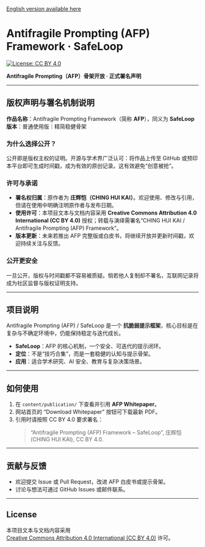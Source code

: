 [English version available here](README.md)

# Antifragile Prompting (AFP) Framework · SafeLoop

[![License: CC BY 4.0](https://img.shields.io/badge/License-CC%20BY%204.0-lightgrey.svg)](https://creativecommons.org/licenses/by/4.0/)

**Antifragile Prompting（AFP）骨架开放 · 正式署名声明**

---

## 版权声明与署名机制说明

**作品名称**：Antifragile Prompting Framework（简称 **AFP**），同义为 **SafeLoop**  
**版本**：普通使用版｜精简稳健骨架  

### 为什么选择公开？
公开即是版权主权的证明。开源与学术界广泛认可：将作品上传至 GitHub 或预印本平台即可生成时间戳，成为有效的原创记录。这有效避免“创意被抢”。  

### 许可与承诺
- **署名权归属**：原作者为 **庄辉恺（CHING HUI KAI）**。欢迎使用、修改与引用，但请在使用中明确注明原作者与发布日期。  
- **使用许可**：本项目文本与文档内容采用 **Creative Commons Attribution 4.0 International (CC BY 4.0)** 授权；转载与演绎需署名“CHING HUI KAI / Antifragile Prompting (AFP) Framework”。  
- **版本更新**：未来若推出 AFP 完整版或白皮书，将继续开放并更新时间戳，欢迎持续关注与反馈。  

### 公开更安全
一旦公开，版权与时间戳都不容易被质疑。倘若他人复制却不署名，互联网记录将成为社区监督与版权证明支持。  

---

## 项目说明

Antifragile Prompting (AFP) / SafeLoop 是一个 **抗脆弱提示框架**，核心目标是在复杂与不确定环境中，仍能保持稳定与迭代成长。  

- **SafeLoop**：AFP 的核心机制，一个安全、可迭代的提示闭环。  
- **定位**：不是“技巧合集”，而是一套稳健的认知与提示骨架。  
- **应用**：适合学术研究、AI 安全、教育与复杂决策场景。  

---

## 如何使用

1. 在 `content/publication/` 下查看并引用 **AFP Whitepaper**。  
2. 网站首页的 “Download Whitepaper” 按钮可下载最新 PDF。  
3. 引用时请按照 CC BY 4.0 要求署名：  
   > “Antifragile Prompting (AFP) Framework – SafeLoop”, 庄辉恺 (CHING HUI KAI), CC BY 4.0.  

---

## 贡献与反馈

- 欢迎提交 Issue 或 Pull Request，改进 AFP 白皮书或提示骨架。  
- 讨论与想法可通过 GitHub Issues 或邮件联系。  

---

## License

本项目文本与文档内容采用  
[Creative Commons Attribution 4.0 International (CC BY 4.0)](https://creativecommons.org/licenses/by/4.0/) 许可。

